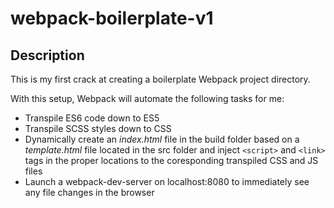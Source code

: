# webpack-boilerplate-v1

## Description

This is my first crack at creating a boilerplate Webpack project directory.

With this setup, Webpack will automate the following tasks for me:

* Transpile ES6 code down to ES5
* Transpile SCSS styles down to CSS
* Dynamically create an _index.html_ file in the build folder based on a _template.html_ file located in the src folder and inject `<script>` and `<link>` tags in the proper locations to the coresponding transpiled CSS and JS files
* Launch a webpack-dev-server on localhost:8080 to immediately see any file changes in the browser
